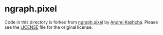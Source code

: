 # ngraph.pixel

Code in this directory is forked from [ngraph.pixel](https://github.com/anvaka/ngraph.pixel) by [Andrei Kashcha](https://github.com/anvaka). Please see the [LICENSE](./LICENSE) file for the original license.
